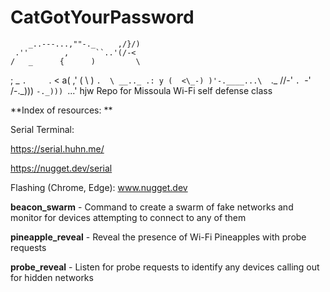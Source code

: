 # CatGotYourPassword
        _..---...,""-._     ,/}/)
     .''        ,      ``..'(/-<
    /   _      {      )         \
   ;   _ `.     `.   <         a(
 ,'   ( \  )      `.  \ __.._ .: y
(  <\_-) )'-.____...\  `._   //-'
 `. `-' /-._)))      `-._)))
   `...'         hjw
Repo for Missoula Wi-Fi self defense class

**Index of resources:
**

Serial Terminal:

https://serial.huhn.me/

https://nugget.dev/serial

Flashing (Chrome, Edge):
www.nugget.dev

<b>beacon_swarm</b> - Command to create a swarm of fake networks and monitor for devices attempting to connect to any of them

<b>pineapple_reveal</b> - Reveal the presence of Wi-Fi Pineapples with probe requests

<b>probe_reveal</b> - Listen for probe requests to identify any devices calling out for hidden networks
